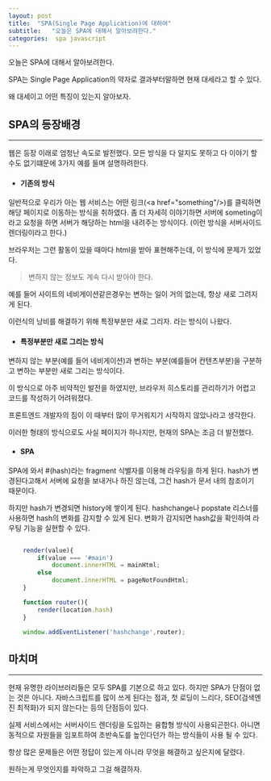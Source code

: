```yaml
---
layout: post
title:  "SPA(Single Page Application)에 대하여"
subtitle:   "오늘은 SPA에 대해서 알아보려한다."
categories:  spa javascript 
---
```


오늘은 SPA에 대해서 알아보려한다.

SPA는 Single Page Application의 약자로 결과부터말하면 현재 대세라고 할 수 있다.

왜 대세이고 어떤 특징이 있는지 알아보자.

## SPA의 등장배경
---

웹은 등장 이래로 엄청난 속도로 발전했다. 모든 방식을 다 알지도 못하고 다 이야기 할 수도 없기떄문에 3가지 예를 들며 설명하려한다.

- #### 기존의 방식

일반적으로 우리가 아는 웹 서비스는 어떤 링크(\<a href="something"/>)를 클릭하면 해당 페이지로 이동하는 방식을 취하였다. 좀 더 자세히 이야기하면 서버에 someting이라고 요청을 하면 서버가 해당하는 html을 내려주는 방식이다. (이런 방식을 서버사이드 렌더링이라고 한다.)

브라우저는 그런 활동이 있을 때마다 html을 받아 표현해주는데, 이 방식에 문제가 있었다.

> 변하지 않는 정보도 계속 다시 받아야 한다.

예를 들어 사이트의 네비게이션같은경우는 변하는 일이 거의 없는데, 항상 새로 그려지게 된다.

이런식의 낭비를 해결하기 위해 특정부분만 새로 그리자. 라는 방식이 나왔다.

- #### 특정부분만 새로 그리는 방식

변하지 않는 부분(예를 들어 네비게이션)과 변하는 부분(예를들어 컨텐츠부분)을 구분하고 변하는 부분만 새로 그리는 방식이다.

이 방식으로 아주 비약적인 발전을 하였지만, 브라우저 히스토리를 관리하기가 어렵고 코드를 작성하기 어려워졌다.

프론트엔드 개발자의 짐이 이 때부터 많이 무거워지기 시작하지 않았나라고 생각한다.

이러한 형태의 방식으로도 사실 페이지가 하나지만, 현재의 SPA는 조금 더 발전했다.

- #### SPA

SPA에 와서 \#(hash)라는 fragment 식별자를 이용해 라우팅을 하게 된다. hash가 변경된다고해서 서버에 요청을 보내거나 하진 않는데, 그건 hash가 문서 내의 참조이기 때문이다.

하지만 hash가 변경되면 history에 쌓이게 된다. hashchange나 popstate 리스너를 사용하면 hash의 변화를 감지할 수 있게 된다. 변화가 감지되면 hash값을 확인하여 라우팅 기능을 실현할 수 있다.

```js

    render(value){
        if(value === '#main')
            document.innerHTML = mainHtml;
        else
            document.innerHTML = pageNotFoundHtml;
    }

    function router(){
        render(location.hash)
    }

    window.addEventListener('hashchange',router);

```

## 마치며
---

현재 유명한 라이브러리들은 모두 SPA를 기본으로 하고 있다. 하지만 SPA가 단점이 없는 것은 아니다. 자바스크립트를 많이 쓰게 된다는 점과, 첫 로딩이 느리다, SEO(검색엔진 최적화)가 되지 않는다는 등의 단점등이 있다.

실제 서비스에서는 서버사이드 렌더링을 도입하는 융합형 방식이 사용되곤한다. 아니면 동적으로 자원들을 임포트하여 초반속도를 높인다던가 하는 방식들이 사용 될 수 있다.

항상 많은 문제들은 어떤 정답이 있는게 아니라 무엇을 해결하고 싶은지에 달렸다.

원하는게 무엇인지를 파악하고 그걸 해결하자.